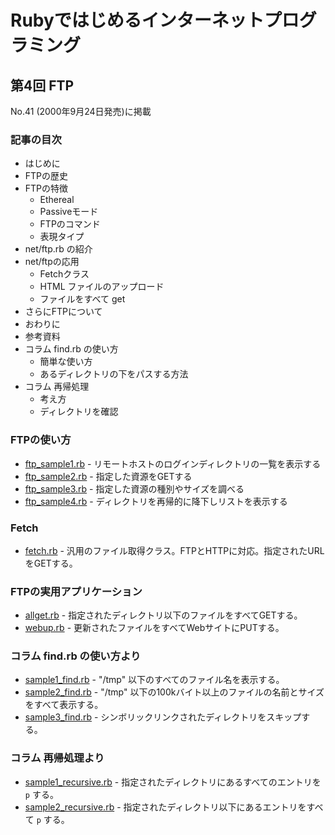 # Rubyではじめるインターネットプログラミング

## 第4回 FTP

No.41 (2000年9月24日発売)に掲載

### 記事の目次

*   はじめに
*   FTPの歴史
*   FTPの特徴
    *   Ethereal
    *   Passiveモード
    *   FTPのコマンド
    *   表現タイプ
*   net/ftp.rb の紹介
*   net/ftpの応用
    *   Fetchクラス
    *   HTML ファイルのアップロード
    *   ファイルをすべて get
*   さらにFTPについて
*   おわりに
*   参考資料
*   コラム find.rb の使い方
    *   簡単な使い方
    *   あるディレクトリの下をパスする方法
*   コラム 再帰処理
    *   考え方
    *   ディレクトリを確認

### FTPの使い方

*   [ftp\_sample1.rb](ftp_sample1.rb) - リモートホストのログインディレクトリの一覧を表示する
*   [ftp\_sample2.rb](ftp_sample2.rb) - 指定した資源をGETする
*   [ftp\_sample3.rb](ftp_sample3.rb) - 指定した資源の種別やサイズを調べる
*   [ftp\_sample4.rb](ftp_sample4.rb) - ディレクトリを再帰的に降下しリストを表示する

### Fetch

*   [fetch.rb](fetch.rb) - 汎用のファイル取得クラス。FTPとHTTPに対応。指定されたURLをGETする。

### FTPの実用アプリケーション

*   [allget.rb](allget.rb) - 指定されたディレクトリ以下のファイルをすべてGETする。
*   [webup.rb](webup.rb) - 更新されたファイルをすべてWebサイトにPUTする。

### コラム find.rb の使い方より

*   [sample1\_find.rb](sample1_find.rb) - "/tmp" 以下のすべてのファイル名を表示する。
*   [sample2\_find.rb](sample2_find.rb) - "/tmp" 以下の100kバイト以上のファイルの名前とサイズをすべて表示する。
*   [sample3\_find.rb](sample3_find.rb) - シンボリックリンクされたディレクトリをスキップする。

### コラム 再帰処理より

*   [sample1\_recursive.rb](sample1_recursive.rb) - 指定されたディレクトリにあるすべてのエントリを `p` する。
*   [sample2\_recursive.rb](sample2_recursive.rb) - 指定されたディレクトリ以下にあるエントリをすべて `p` する。
